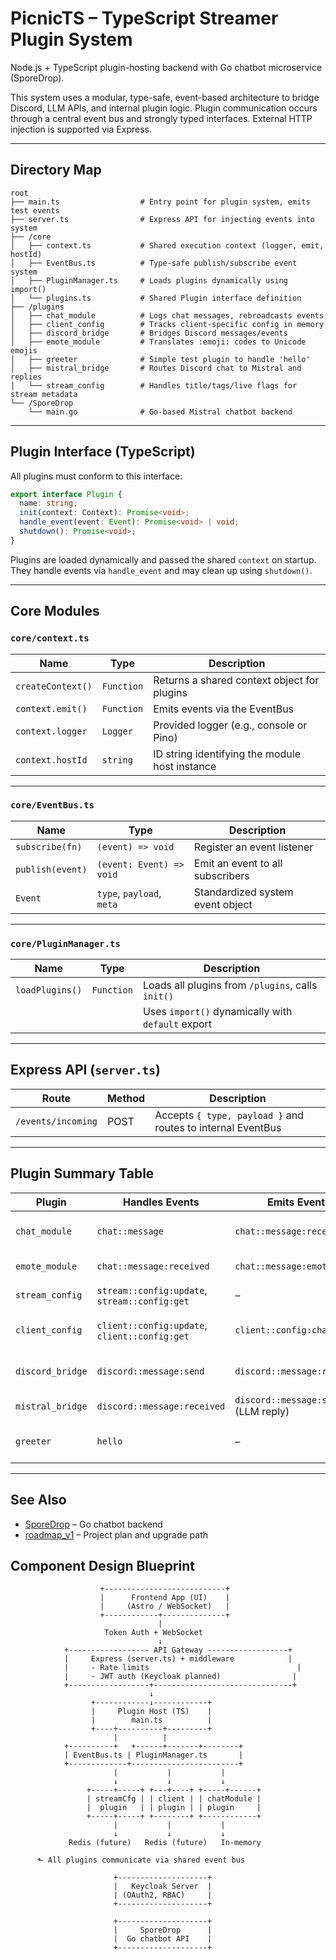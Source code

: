 # PicnicTS – TypeScript Streamer Plugin System

Node.js + TypeScript plugin-hosting backend with Go chatbot microservice (SporeDrop).

This system uses a modular, type-safe, event-based architecture to bridge Discord, LLM APIs, and internal plugin logic. Plugin communication occurs through a central event bus and strongly typed interfaces. External HTTP injection is supported via Express.

---

## Directory Map

```
root
├── main.ts                  # Entry point for plugin system, emits test events
├── server.ts                # Express API for injecting events into system
├── /core
│   ├── context.ts           # Shared execution context (logger, emit, hostId)
│   ├── EventBus.ts          # Type-safe publish/subscribe event system
│   ├── PluginManager.ts     # Loads plugins dynamically using import()
│   └── plugins.ts           # Shared Plugin interface definition
├── /plugins
│   ├── chat_module          # Logs chat messages, rebroadcasts events
│   ├── client_config        # Tracks client-specific config in memory
│   ├── discord_bridge       # Bridges Discord messages/events
│   ├── emote_module         # Translates :emoji: codes to Unicode emojis
│   ├── greeter              # Simple test plugin to handle 'hello'
│   ├── mistral_bridge       # Routes Discord chat to Mistral and replies
│   └── stream_config        # Handles title/tags/live flags for stream metadata
└── /SporeDrop
    └── main.go              # Go-based Mistral chatbot backend
```

---

## Plugin Interface (TypeScript)

All plugins must conform to this interface:

```ts
export interface Plugin {
  name: string;
  init(context: Context): Promise<void>;
  handle_event(event: Event): Promise<void> | void;
  shutdown(): Promise<void>;
}
```

Plugins are loaded dynamically and passed the shared `context` on startup.
They handle events via `handle_event` and may clean up using `shutdown()`.

---

## Core Modules

### `core/context.ts`

| Name              | Type       | Description                                    |
| ----------------- | ---------- | ---------------------------------------------- |
| `createContext()` | `Function` | Returns a shared context object for plugins    |
| `context.emit()`  | `Function` | Emits events via the EventBus                  |
| `context.logger`  | `Logger`   | Provided logger (e.g., console or Pino)        |
| `context.hostId`  | `string`   | ID string identifying the module host instance |

---

### `core/EventBus.ts`

| Name             | Type                      | Description                      |
| ---------------- | ------------------------- | -------------------------------- |
| `subscribe(fn)`  | `(event) => void`         | Register an event listener       |
| `publish(event)` | `(event: Event) => void`  | Emit an event to all subscribers |
| `Event`          | `type`, `payload`, `meta` | Standardized system event object |

---

### `core/PluginManager.ts`

| Name            | Type       | Description                                       |
| --------------- | ---------- | ------------------------------------------------- |
| `loadPlugins()` | `Function` | Loads all plugins from `/plugins`, calls `init()` |
|                 |            | Uses `import()` dynamically with `default` export |

---

## Express API (`server.ts`)

| Route              | Method | Description                                                 |
| ------------------ | ------ | ----------------------------------------------------------- |
| `/events/incoming` | POST   | Accepts `{ type, payload }` and routes to internal EventBus |

---

## Plugin Summary Table

| Plugin           | Handles Events                                | Emits Events                        | Notes                        |
| ---------------- | --------------------------------------------- | ----------------------------------- | ---------------------------- |
| `chat_module`    | `chat::message`                               | `chat::message:received`            | Stores and rebroadcasts chat |
| `emote_module`   | `chat::message:received`                      | `chat::message:emoted`              | Transforms emojis            |
| `stream_config`  | `stream::config:update`, `stream::config:get` | –                                   | Logs stream metadata         |
| `client_config`  | `client::config:update`, `client::config:get` | `client::config:changed`            | Tracks clientId configs      |
| `discord_bridge` | `discord::message:send`                       | `discord::message:received`         | Discord.js message bridge    |
| `mistral_bridge` | `discord::message:received`                   | `discord::message:send` (LLM reply) | Forwards to Go API           |
| `greeter`        | `hello`                                       | –                                   | Simple debugging plugin      |

---

## See Also

* [SporeDrop](documentation/SporeDrop.md) – Go chatbot backend
* [roadmap_v1](documentation/roadmap_v1.md) – Project plan and upgrade path

## Component Design Blueprint

                        +---------------------------+
                        |      Frontend App (UI)    |
                        |     (Astro / WebSocket)   |
                        +------------+--------------+
                                     |
                         Token Auth + WebSocket
                                     ↓
                +------------------ API Gateway ------------------+
                |     Express (server.ts) + middleware            |
                |     - Rate limits                                 |
                |     - JWT auth (Keycloak planned)                |
                +------------------+-------------------------------+
                                   ↓
                      +------------↓------------+
                      |     Plugin Host (TS)    |
                      |        main.ts          |
                      +----+----------+---------+
                           |          |
                +----------+   +------+-------+--------+
                | EventBus.ts | PluginManager.ts       |
                +-------------+------------------------+
                           |           |           |
                           ↓           ↓           ↓
                     +-----+-----+ +---+----+ +-----+------+
                     | streamCfg | | client | | chatModule |
                     |  plugin   | | plugin | | plugin     |
                     +-----+-----+ +--------+ +------------+
                           |           |           |
                           ↓           ↓           ↓
                 Redis (future)   Redis (future)   In-memory

          ⬑ All plugins communicate via shared event bus

                           +--------------------+
                           |   Keycloak Server  |
                           | (OAuth2, RBAC)     |
                           +--------------------+

                           +--------------------+
                           |     SporeDrop      |
                           |  Go chatbot API    |
                           +--------------------+
